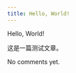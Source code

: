 ```yaml
---
title: Hello, World!
---
```


Hello, World!

这是一篇测试文章。

<script type="module">
  import Comments from 'https://esm.run/@oom/mastodon-comments@0.2.2'
  customElements.define('oom-comments', Comments)
</script>
<link rel="stylesheet" href="https://cdn.jsdelivr.net/npm/@oom/mastodon-comments@0.2.2/src/styles.css" />
<!-- <oom-comments class="not-prose" src="https://fosstodon.org/@lume/111545573526479513">
  No comments yet.
</oom-comments> -->

<!-- https://hatsu.cli.rs/users/backfeed-based-on-mastodon-comments.html -->
<!-- btoa('https://kwaa-blog-next.deno.dev/articles/test/').replaceAll('+', '-').replaceAll('/', '_') -->
<!-- aHR0cHM6Ly9rd2FhLWJsb2ctbmV4dC5kZW5vLmRldi9hcnRpY2xlcy90ZXN0Lw== -->
<oom-comments class="not-prose" src="https://hatsu-nightly-debug.hyp3r.link/notice/aHR0cHM6Ly9rd2FhLWJsb2ctbmV4dC5kZW5vLmRldi9hcnRpY2xlcy90ZXN0Lw==">
  No comments yet.
</oom-comments>
